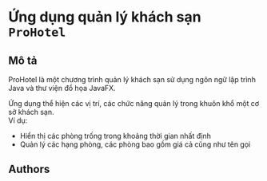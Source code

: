 # Ứng dụng quản lý khách sạn `ProHotel`

## Mô tả
ProHotel là một chương trình quản lý khách sạn sử dụng ngôn ngữ lập trình Java và thư viện đồ họa JavaFX.  

Ứng dụng thể hiện các vị trí, các chức năng quản lý trong khuôn khổ một cơ sở khách sạn.  
Ví dụ:  
+ Hiển thị các phòng trống trong khoảng thời gian nhất định
+ Quản lý các hạng phòng, các phòng bao gồm giá cả cũng như tên gọi

## Authors
